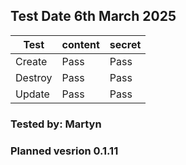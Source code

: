 ## Test Date 6th March 2025

| Test    | content |  secret |
|---------|---------|---------|
| Create  | Pass    | Pass    |
| Destroy | Pass    | Pass    |
| Update  | Pass    | Pass    |

### Tested by: Martyn

### Planned vesrion 0.1.11